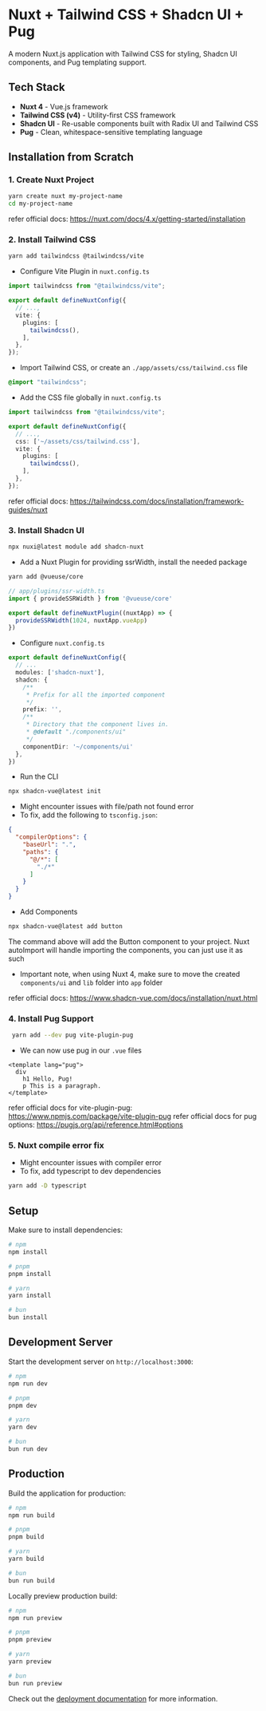 # Nuxt + Tailwind CSS + Shadcn UI + Pug

A modern Nuxt.js application with Tailwind CSS for styling, Shadcn UI components, and Pug templating support.

## Tech Stack

- **Nuxt 4** - Vue.js framework
- **Tailwind CSS (v4)** - Utility-first CSS framework  
- **Shadcn UI** - Re-usable components built with Radix UI and Tailwind CSS
- **Pug** - Clean, whitespace-sensitive templating language

## Installation from Scratch

### 1. Create Nuxt Project

```bash
yarn create nuxt my-project-name
cd my-project-name
```
refer official docs: https://nuxt.com/docs/4.x/getting-started/installation

### 2. Install Tailwind CSS

```bash
yarn add tailwindcss @tailwindcss/vite
```

- Configure Vite Plugin in `nuxt.config.ts`
```typescript
import tailwindcss from "@tailwindcss/vite";

export default defineNuxtConfig({
  // ...,
  vite: {
    plugins: [
      tailwindcss(),
    ],
  },
});
```

- Import Tailwind CSS, or create an `./app/assets/css/tailwind.css` file
```css
@import "tailwindcss";
```
- Add the CSS file globally in `nuxt.config.ts`
```typescript
import tailwindcss from "@tailwindcss/vite";

export default defineNuxtConfig({
  // ...,
  css: ['~/assets/css/tailwind.css'],
  vite: {
    plugins: [
      tailwindcss(),
    ],
  },
});
```
refer official docs: https://tailwindcss.com/docs/installation/framework-guides/nuxt

### 3. Install Shadcn UI

```bash
npx nuxi@latest module add shadcn-nuxt
```
- Add a Nuxt Plugin for providing ssrWidth, install the needed package
```bash
yarn add @vueuse/core
```
```typescript
// app/plugins/ssr-width.ts
import { provideSSRWidth } from '@vueuse/core'

export default defineNuxtPlugin((nuxtApp) => {
  provideSSRWidth(1024, nuxtApp.vueApp)
})
```
- Configure `nuxt.config.ts`
```typescript
export default defineNuxtConfig({
  // ...
  modules: ['shadcn-nuxt'],
  shadcn: {
    /**
     * Prefix for all the imported component
     */
    prefix: '',
    /**
     * Directory that the component lives in.
     * @default "./components/ui"
     */
    componentDir: '~/components/ui'
  },
})
```
- Run the CLI
```bash
npx shadcn-vue@latest init
```
- Might encounter issues with file/path not found error
- To fix, add the following to `tsconfig.json`:
```json
{
  "compilerOptions": {
    "baseUrl": ".",
    "paths": {
      "@/*": [
        "./*"
      ]
    }
  }
}
```
- Add Components
```bash
npx shadcn-vue@latest add button
```
The command above will add the Button component to your project. Nuxt autoImport will handle importing the components, you can just use it as such

- Important note, when using Nuxt 4, make sure to move the created `components/ui` and `lib` folder into `app` folder

refer official docs: https://www.shadcn-vue.com/docs/installation/nuxt.html

### 4. Install Pug Support

```bash
 yarn add --dev pug vite-plugin-pug 
```
- We can now use pug in our `.vue` files
```vue
<template lang="pug">
  div
    h1 Hello, Pug!
    p This is a paragraph.
</template>
```
refer official docs for vite-plugin-pug: https://www.npmjs.com/package/vite-plugin-pug
refer official docs for pug options: https://pugjs.org/api/reference.html#options

### 5. Nuxt compile error fix
- Might encounter issues with compiler error
- To fix, add typescript to dev dependencies
```bash
yarn add -D typescript
```
## Setup

Make sure to install dependencies:

```bash
# npm
npm install

# pnpm
pnpm install

# yarn
yarn install

# bun
bun install
```

## Development Server

Start the development server on `http://localhost:3000`:

```bash
# npm
npm run dev

# pnpm
pnpm dev

# yarn
yarn dev

# bun
bun run dev
```

## Production

Build the application for production:

```bash
# npm
npm run build

# pnpm
pnpm build

# yarn
yarn build

# bun
bun run build
```

Locally preview production build:

```bash
# npm
npm run preview

# pnpm
pnpm preview

# yarn
yarn preview

# bun
bun run preview
```

Check out the [deployment documentation](https://nuxt.com/docs/getting-started/deployment) for more information.
